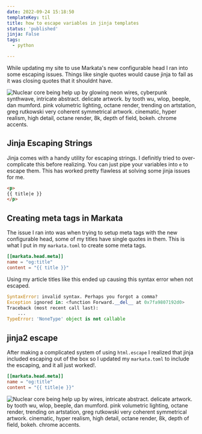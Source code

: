 ```yaml
---
date: 2022-09-24 15:18:50
templateKey: til
title: how to escape variables in jinja templates
status: 'published'
jinja: False
tags:
  - python

---
```


While updating my site to use Markata's new configurable head I ran into some
escaping issues.  Things like single quotes would cause jinja to fail as it was
closing quotes that it shouldnt have.

![Nuclear core being help up by glowing neon wires, cyberpunk synthwave, intricate abstract. delicate artwork. by tooth wu, wlop, beeple, dan mumford. pink volumetric lighting, octane render, trending on artstation, greg rutkowski very coherent symmetrical artwork. cinematic, hyper realism, high detail, octane render, 8k, depth of field, bokeh. chrome accents.](https://stable-diffusion.waylonwalker.com/000258.1910330087.webp#cinematic)

## Jinja Escaping Strings

Jinja comes with a handy utility for escaping strings.  I definitly tried to
over-complicate this before realizing.  You can just pipe your variables into
`e` to escape them.  This has worked pretty flawless at solving some jinja
issues for me.

``` html
<p>
{{ title|e }}
</p>
```

## Creating meta tags in Markata

The issue I ran into was when trying to setup meta tags with the new
configurable head, some of my titles have single quotes in them.  This is what
I put in my `markata.toml` to create some meta tags.

``` toml
[[markata.head.meta]]
name = "og:title"
content = "{{ title }}"
```

Using my article titles like this ended up causing this syntax error when not
escaped.

``` python
SyntaxError: invalid syntax. Perhaps you forgot a comma?
Exception ignored in: <function Forward.__del__ at 0x7fa9807192d0>
Traceback (most recent call last):
    ...
TypeError: 'NoneType' object is not callable
```

## jinja2 escape

After making a complicated system of using `html.escape` I realized that jinja
included escaping out of the box so I updated my `markata.toml` to include the
escaping, and it all just worked!.

``` toml
[[markata.head.meta]]
name = "og:title"
content = "{{ title|e }}"
```

![Nuclear core being help up by wires, intricate abstract. delicate artwork. by tooth wu, wlop, beeple, dan mumford. pink volumetric lighting, octane render, trending on artstation, greg rutkowski very coherent symmetrical artwork. cinematic, hyper realism, high detail, octane render, 8k, depth of field, bokeh. chrome accents.](https://stable-diffusion.waylonwalker.com/000255.3328233410.webp#cinematic)

